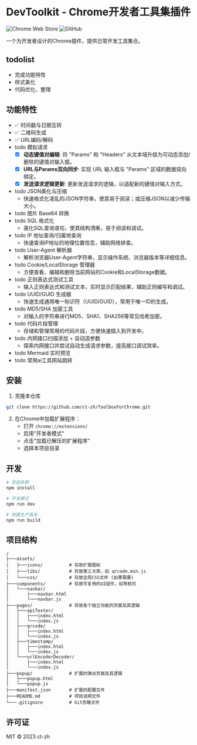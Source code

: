 # DevToolkit - Chrome开发者工具集插件

![Chrome Web Store](https://img.shields.io/chrome-web-store/v/your-extension-id-here) 
![GitHub](https://img.shields.io/github/license/ct-zh/ToolboxForChrome)

一个为开发者设计的Chrome插件，提供日常开发工具集合。

## todolist
- 完成功能特性
- 样式美化
- 代码优化、整理

## 功能特性
- ✅ 时间戳与日期互转
- ✅ 二维码生成
- ✅ URL编码/解码
- todo 模拟请求
  - [x] **动态键值对编辑**: 将 "Params" 和 "Headers" 从文本域升级为可动态添加/删除的键值对输入框。
  - [x] **URL与Params双向同步**: 实现 URL 输入框与 "Params" 区域的数据双向绑定。
  - [x] **发送请求逻辑更新**: 更新发送请求的逻辑，以适配新的键值对输入方式。
- todo JSON美化与压缩
  - 快速格式化凌乱的JSON字符串，使其易于阅读；或压缩JSON以减少传输大小。
- todo 图片 Base64 转换
- todo SQL 格式化
  - 美化SQL查询语句，使其结构清晰，易于阅读和调试。
- todo IP 地址查询/归属地查询
  - 快速查询IP地址的地理位置信息，辅助网络排查。
- todo User-Agent 解析器
  - 解析浏览器User-Agent字符串，显示操作系统、浏览器版本等详细信息。
- todo Cookie/LocalStorage 管理器
  - 方便查看、编辑和删除当前网站的Cookie和LocalStorage数据。
- todo 正则表达式测试工具
  - 输入正则表达式和测试文本，实时显示匹配结果，辅助正则编写和调试。
- todo UUID/GUID 生成器
  - 快速生成通用唯一标识符（UUID/GUID），常用于唯一ID的生成。
- todo MD5/SHA 加密工具
  - 对输入的字符串进行MD5、SHA1、SHA256等常见哈希加密。
- todo 代码片段管理
  - 存储和管理常用的代码片段，方便快速插入到开发中。
- todo 内网接口扫描添加 + 自动造参数
  - 探索内网接口并尝试自动生成请求参数，提高接口调试效率。
- todo Mermaid 实时预览
- todo 常用ai工具网站跳转

## 安装
1. 克隆本仓库
```bash
git clone https://github.com/ct-zh/ToolboxForChrome.git
```
2. 在Chrome中加载扩展程序：
   - 打开 `chrome://extensions/`
   - 启用"开发者模式"
   - 点击"加载已解压的扩展程序"
   - 选择本项目目录

## 开发
```bash
# 安装依赖
npm install

# 开发模式
npm run dev

# 构建生产版本
npm run build
```

## 项目结构
```
/
├───assets/
│   ├───icons/          # 存放扩展图标
│   ├───libs/           # 存放第三方库，如 qrcode.min.js
│   └───css/            # 存放全局CSS文件 (如果需要)
├───components/         # 存放可复用的UI组件，如导航栏
│   └───navbar/
│       ├───navbar.html
│       └───navbar.js
├───pages/              # 存放各个独立功能的页面及其逻辑
│   ├───apiTester/
│   │   ├───index.html
│   │   └───index.js
│   ├───qrcode/
│   │   ├───index.html
│   │   └───index.js
│   ├───timestamp/
│   │   ├───index.html
│   │   └───index.js
│   └───urlEncoderDecoder/
│       ├───index.html
│       └───index.js
├───popup/              # 扩展的弹出页面及其逻辑
│   ├───popup.html
│   └───popup.js
├───manifest.json       # 扩展的配置文件
├───README.md           # 项目说明文件
└───.gitignore          # Git忽略文件
```

## 许可证
MIT © 2023 ct-zh
